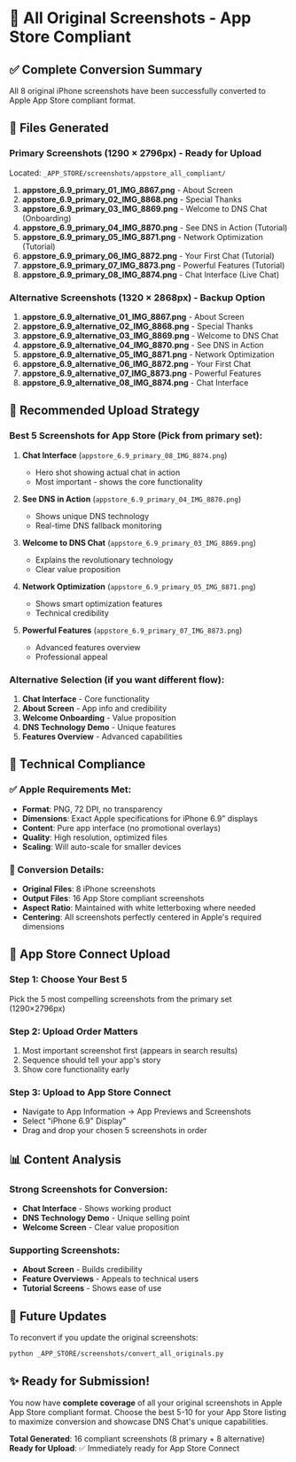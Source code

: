 # 🍎 All Original Screenshots - App Store Compliant

## ✅ Complete Conversion Summary

All 8 original iPhone screenshots have been successfully converted to Apple App Store compliant format.

## 📱 Files Generated

### Primary Screenshots (1290 × 2796px) - Ready for Upload
Located: `_APP_STORE/screenshots/appstore_all_compliant/`

1. **appstore_6.9_primary_01_IMG_8867.png** - About Screen
2. **appstore_6.9_primary_02_IMG_8868.png** - Special Thanks  
3. **appstore_6.9_primary_03_IMG_8869.png** - Welcome to DNS Chat (Onboarding)
4. **appstore_6.9_primary_04_IMG_8870.png** - See DNS in Action (Tutorial)
5. **appstore_6.9_primary_05_IMG_8871.png** - Network Optimization (Tutorial)
6. **appstore_6.9_primary_06_IMG_8872.png** - Your First Chat (Tutorial)
7. **appstore_6.9_primary_07_IMG_8873.png** - Powerful Features (Tutorial)
8. **appstore_6.9_primary_08_IMG_8874.png** - Chat Interface (Live Chat)

### Alternative Screenshots (1320 × 2868px) - Backup Option
1. **appstore_6.9_alternative_01_IMG_8867.png** - About Screen
2. **appstore_6.9_alternative_02_IMG_8868.png** - Special Thanks
3. **appstore_6.9_alternative_03_IMG_8869.png** - Welcome to DNS Chat
4. **appstore_6.9_alternative_04_IMG_8870.png** - See DNS in Action
5. **appstore_6.9_alternative_05_IMG_8871.png** - Network Optimization
6. **appstore_6.9_alternative_06_IMG_8872.png** - Your First Chat
7. **appstore_6.9_alternative_07_IMG_8873.png** - Powerful Features
8. **appstore_6.9_alternative_08_IMG_8874.png** - Chat Interface

## 🎯 Recommended Upload Strategy

### Best 5 Screenshots for App Store (Pick from primary set):

1. **Chat Interface** (`appstore_6.9_primary_08_IMG_8874.png`)
   - Hero shot showing actual chat in action
   - Most important - shows the core functionality

2. **See DNS in Action** (`appstore_6.9_primary_04_IMG_8870.png`)
   - Shows unique DNS technology
   - Real-time DNS fallback monitoring

3. **Welcome to DNS Chat** (`appstore_6.9_primary_03_IMG_8869.png`)
   - Explains the revolutionary technology
   - Clear value proposition

4. **Network Optimization** (`appstore_6.9_primary_05_IMG_8871.png`)
   - Shows smart optimization features
   - Technical credibility

5. **Powerful Features** (`appstore_6.9_primary_07_IMG_8873.png`)
   - Advanced features overview
   - Professional appeal

### Alternative Selection (if you want different flow):

1. **Chat Interface** - Core functionality
2. **About Screen** - App info and credibility
3. **Welcome Onboarding** - Value proposition
4. **DNS Technology Demo** - Unique features
5. **Features Overview** - Advanced capabilities

## 📏 Technical Compliance

### ✅ Apple Requirements Met:
- **Format**: PNG, 72 DPI, no transparency
- **Dimensions**: Exact Apple specifications for iPhone 6.9" displays
- **Content**: Pure app interface (no promotional overlays)
- **Quality**: High resolution, optimized files
- **Scaling**: Will auto-scale for smaller devices

### 🎯 Conversion Details:
- **Original Files**: 8 iPhone screenshots
- **Output Files**: 16 App Store compliant screenshots
- **Aspect Ratio**: Maintained with white letterboxing where needed
- **Centering**: All screenshots perfectly centered in Apple's required dimensions

## 🚀 App Store Connect Upload

### Step 1: Choose Your Best 5
Pick the 5 most compelling screenshots from the primary set (1290×2796px)

### Step 2: Upload Order Matters
1. Most important screenshot first (appears in search results)
2. Sequence should tell your app's story
3. Show core functionality early

### Step 3: Upload to App Store Connect
- Navigate to App Information → App Previews and Screenshots
- Select "iPhone 6.9" Display"
- Drag and drop your chosen 5 screenshots in order

## 📊 Content Analysis

### Strong Screenshots for Conversion:
- **Chat Interface** - Shows working product
- **DNS Technology Demo** - Unique selling point
- **Welcome Screen** - Clear value proposition

### Supporting Screenshots:
- **About Screen** - Builds credibility
- **Feature Overviews** - Appeals to technical users
- **Tutorial Screens** - Shows ease of use

## 🔄 Future Updates

To reconvert if you update the original screenshots:
```bash
python _APP_STORE/screenshots/convert_all_originals.py
```

## ✨ Ready for Submission!

You now have **complete coverage** of all your original screenshots in Apple App Store compliant format. Choose the best 5-10 for your App Store listing to maximize conversion and showcase DNS Chat's unique capabilities.

**Total Generated**: 16 compliant screenshots (8 primary + 8 alternative)
**Ready for Upload**: ✅ Immediately ready for App Store Connect